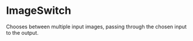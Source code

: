 # ImageSwitch

Chooses between multiple input images, passing through the
chosen input to the output.

